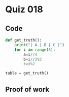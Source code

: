 # Quiz 018


## Code

```py
def get_truth():
    print("| A | B | C |")
    for i in range(8):
        a=i//4
        b=i//2%2
        c=i%2

table = get_truth()
```

## Proof of work




